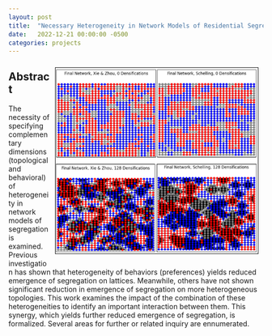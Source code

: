 ```yaml
---
layout: post
title:  "Necessary Heterogeneity in Network Models of Residential Segregation"
date:   2022-12-21 00:00:00 -0500
categories: projects
---
```

<img src="/assets/segregation_models.png" width="400" height="auto" border="1px solid #000" align="right" hspace="10" vspace="10">

## Abstract
The necessity of specifying complementary dimensions (topological and behavioral) of heterogeneity in network models of segregation is examined.  Previous investigation has shown that heterogeneity of behaviors (preferences) yields reduced emergence of segregation on lattices.  Meanwhile, others have not shown significant reduction in emergence of segregation on more heterogeneous topologies. This work examines the impact of the combination of these heterogeneities to identify an important interaction between them. This synergy, which yields further reduced emergence of segregation, is formalized. Several areas for further or related inquiry are ennumerated.